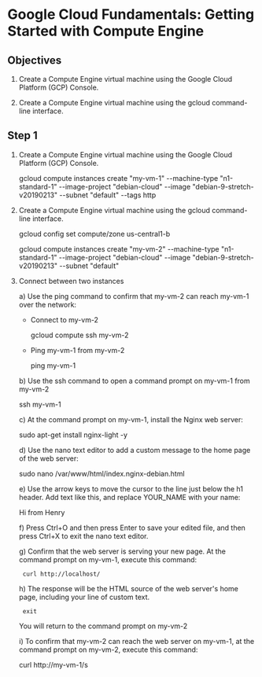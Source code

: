 # Google Cloud Fundamentals: Getting Started with Compute Engine

## Objectives

1. Create a Compute Engine virtual machine using the Google Cloud Platform (GCP) Console.

2. Create a Compute Engine virtual machine using the gcloud command-line interface.

## Step 1

1. Create a Compute Engine virtual machine using the Google Cloud Platform (GCP) Console.

    gcloud compute instances create "my-vm-1" --machine-type "n1-standard-1" --image-project "debian-cloud" --image "debian-9-stretch-v20190213" --subnet "default" --tags http

2. Create a Compute Engine virtual machine using the gcloud command-line interface.

   gcloud config set compute/zone us-central1-b
   
   gcloud compute instances create "my-vm-2" --machine-type "n1-standard-1" --image-project "debian-cloud" --image "debian-9-stretch-v20190213" --subnet "default" 


3. Connect between two instances

   a) Use the ping command to confirm that my-vm-2 can reach my-vm-1 over the network:

   - Connect to my-vm-2

       gcloud compute ssh my-vm-2

   - Ping my-vm-1 from my-vm-2

       ping my-vm-1

   b) Use the ssh command to open a command prompt on my-vm-1 from my-vm-2

      ssh my-vm-1

   c) At the command prompt on my-vm-1, install the Nginx web server:

      sudo apt-get install nginx-light -y
   
   d) Use the nano text editor to add a custom message to the home page of the web server:
      
      sudo nano /var/www/html/index.nginx-debian.html

   e) Use the arrow keys to move the cursor to the line just below the h1 header. Add text like this, and replace YOUR_NAME with your name:

      Hi from Henry

   f) Press Ctrl+O and then press Enter to save your edited file, and then press Ctrl+X to exit the nano text editor.

   g) Confirm that the web server is serving your new page. At the command prompt on my-vm-1, execute this command:

        curl http://localhost/

   h) The response will be the HTML source of the web server's home page, including your line of custom text.

        exit
     
    You will return to the command prompt on my-vm-2

   i) To confirm that my-vm-2 can reach the web server on my-vm-1, at the command prompt on my-vm-2, execute this command:
    
      curl http://my-vm-1/s


